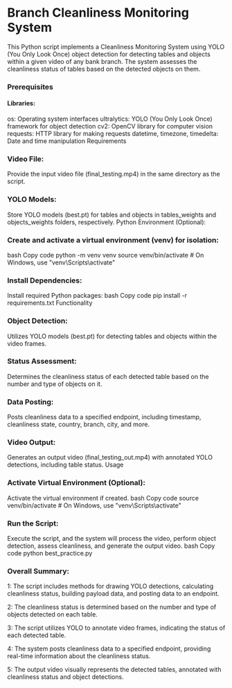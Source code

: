 # Branch Cleanliness Monitoring System
This Python script implements a Cleanliness Monitoring System using YOLO (You Only Look Once) object detection for detecting tables and objects within a given video of any bank branch. The system assesses the cleanliness status of tables based on the detected objects on them.

### Prerequisites
#### Libraries:
os: Operating system interfaces
ultralytics: YOLO (You Only Look Once) framework for object detection
cv2: OpenCV library for computer vision
requests: HTTP library for making requests
datetime, timezone, timedelta: Date and time manipulation
Requirements

### Video File:

Provide the input video file (final_testing.mp4) in the same directory as the script.

### YOLO Models:

Store YOLO models (best.pt) for tables and objects in tables_weights and objects_weights folders, respectively.
Python Environment (Optional):

### Create and activate a virtual environment (venv) for isolation:
bash
Copy code
python -m venv venv
source venv/bin/activate  # On Windows, use "venv\Scripts\activate"

### Install Dependencies:

Install required Python packages:
bash
Copy code
pip install -r requirements.txt
Functionality

### Object Detection:

Utilizes YOLO models (best.pt) for detecting tables and objects within the video frames.


### Status Assessment:

Determines the cleanliness status of each detected table based on the number and type of objects on it.

### Data Posting:

Posts cleanliness data to a specified endpoint, including timestamp, cleanliness state, country, branch, city, and more.

### Video Output:

Generates an output video (final_testing_out.mp4) with annotated YOLO detections, including table status.
Usage
### Activate Virtual Environment (Optional):

Activate the virtual environment if created.
bash
Copy code
source venv/bin/activate  # On Windows, use "venv\Scripts\activate"


### Run the Script:

Execute the script, and the system will process the video, perform object detection, assess cleanliness, and generate the output video.
bash
Copy code
python best_practice.py


### Overall Summary:

1: The script includes methods for drawing YOLO detections, calculating cleanliness status, building payload data, and posting data to an endpoint.

2: The cleanliness status is determined based on the number and type of objects detected on each table.

3: The script utilizes YOLO to annotate video frames, indicating the status of each detected table.

4: The system posts cleanliness data to a specified endpoint, providing real-time information about the cleanliness status.

5: The output video visually represents the detected tables, annotated with cleanliness status and object detections.
